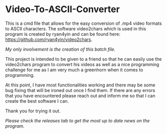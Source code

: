 # Video-To-ASCII-Converter
This is a cmd file that allows for the easy conversion of .mp4 video formats to ASCII characters.
The software video2chars which is used in this program is created by ryan4yin and can be found here: https://github.com/ryan4yin/video2chars.

*My only involvement is the creation of this batch file.*

This project is intended to be given to a friend so that he can easily use the video2chars program to convert his videos as well as a nice programming challenge for me as I am very much a greenhorn when it comes to programming.

At this point, I have most functionalities working and there may be some bug fixing that will be ironed out once I find them.
If there are any errors that you have encountered please reach out and inform me so that I can create the best software I can.

Thank you for trying it out.

*Please check the releases tab to get the most up to date news on the program.*
